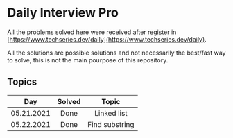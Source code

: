 # Daily Interview Pro

All the problems solved here were received after register in [https://www.techseries.dev/daily](https://www.techseries.dev/daily).

All the solutions are possible solutions and not necessarily the best/fast way to solve, this is not the main pourpose of this repository.

## Topics

| Day        | Solved   | Topic          |
|:----------:|:--------:|:--------------:|
| 05.21.2021 | Done     | Linked list    |
| 05.22.2021 | Done     | Find substring |
